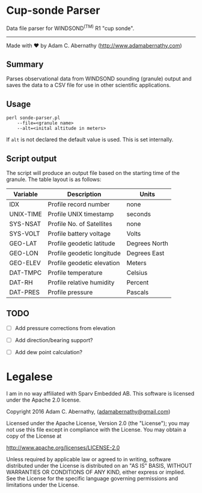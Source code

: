 # Cup-sonde Parser
Data file parser for WINDSOND<sup>(TM)</sup> R1 "cup sonde".

---
Made with :heart: by Adam C. Abernathy (http://www.adamabernathy.com)


## Summary
Parses observational data from WINDSOND sounding (granule) output and saves the data to a CSV file for use in other scientific applications.


## Usage
    perl sonde-parser.pl
        --file=<granule name>
        --alt=<inital altitude in meters>

If `alt` is not declared the default value is used.  This is set internally.


## Script output
The script will produce an output file based on the starting time of the granule.  The table layout is as follows:

| Variable      | Description                   | Units             |
| ------------- | ----------------------------- | ----------------- |
| IDX           | Profile record number         | none              |
| UNIX-TIME     | Profile UNIX timestamp        | seconds           |
| SYS-NSAT      | Profile No. of Satellites     | none              |
| SYS-VOLT      | Profile battery voltage       | Volts             |
| GEO-LAT       | Profile geodetic latitude     | Degrees North     |
| GEO-LON       | Profile geodetic longitude    | Degrees East      |
| GEO-ELEV      | Profile geodetic elevation    | Meters            |
| DAT-TMPC      | Profile temperature           | Celsius           |
| DAT-RH        | Profile relative humidity     | Percent           |
| DAT-PRES      | Profile pressure              | Pascals           |


## TODO
  - [ ] Add pressure corrections from elevation
  - [ ] Add direction/bearing support?
  - [ ] Add dew point calculation?


# Legalese
I am in no way affiliated with Sparv Embedded AB. This software is licensed under the Apache 2.0 license.

Copyright 2016 Adam C. Abernathy, (adamabernathy@gmail.com)

Licensed under the Apache License, Version 2.0 (the "License"); you may not use this file except in compliance with the License.  You may obtain a copy of the License at

http://www.apache.org/licenses/LICENSE-2.0

Unless required by applicable law or agreed to in writing, software distributed under the License is distributed on an "AS IS" BASIS, WITHOUT WARRANTIES OR CONDITIONS OF ANY KIND, either express or implied. See the License for the specific language governing permissions and limitations under the License.
